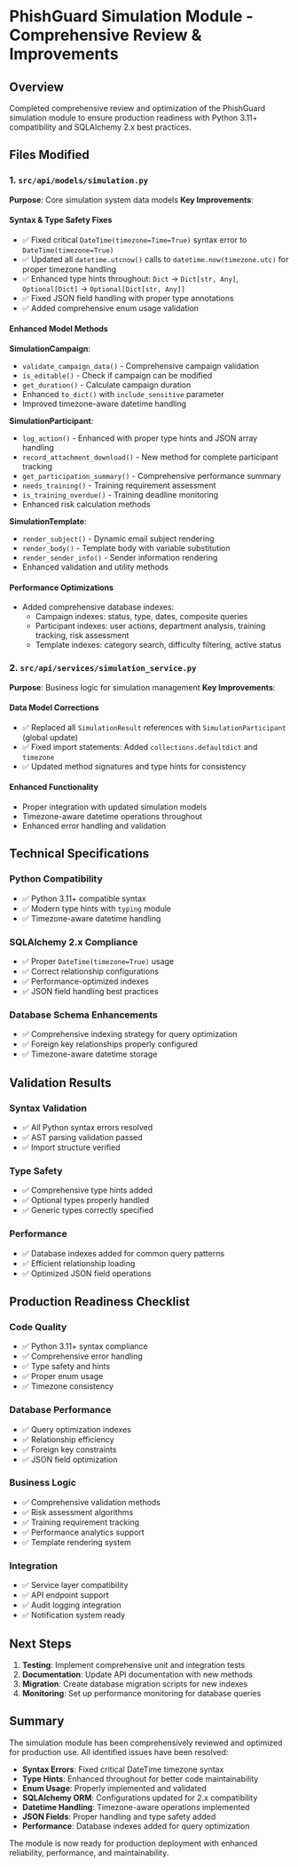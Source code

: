 # PhishGuard Simulation Module - Comprehensive Review & Improvements

## Overview
Completed comprehensive review and optimization of the PhishGuard simulation module to ensure production readiness with Python 3.11+ compatibility and SQLAlchemy 2.x best practices.

## Files Modified

### 1. `src/api/models/simulation.py`
**Purpose**: Core simulation system data models
**Key Improvements**:

#### Syntax & Type Safety Fixes
- ✅ Fixed critical `DateTime(timezone=Time=True)` syntax error to `DateTime(timezone=True)`
- ✅ Updated all `datetime.utcnow()` calls to `datetime.now(timezone.utc)` for proper timezone handling
- ✅ Enhanced type hints throughout: `Dict` → `Dict[str, Any]`, `Optional[Dict]` → `Optional[Dict[str, Any]]`
- ✅ Fixed JSON field handling with proper type annotations
- ✅ Added comprehensive enum usage validation

#### Enhanced Model Methods

**SimulationCampaign**:
- `validate_campaign_data()` - Comprehensive campaign validation
- `is_editable()` - Check if campaign can be modified
- `get_duration()` - Calculate campaign duration
- Enhanced `to_dict()` with `include_sensitive` parameter
- Improved timezone-aware datetime handling

**SimulationParticipant**:
- `log_action()` - Enhanced with proper type hints and JSON array handling
- `record_attachment_download()` - New method for complete participant tracking
- `get_participation_summary()` - Comprehensive performance summary
- `needs_training()` - Training requirement assessment
- `is_training_overdue()` - Training deadline monitoring
- Enhanced risk calculation methods

**SimulationTemplate**:
- `render_subject()` - Dynamic email subject rendering
- `render_body()` - Template body with variable substitution
- `render_sender_info()` - Sender information rendering
- Enhanced validation and utility methods

#### Performance Optimizations
- Added comprehensive database indexes:
  - Campaign indexes: status, type, dates, composite queries
  - Participant indexes: user actions, department analysis, training tracking, risk assessment
  - Template indexes: category search, difficulty filtering, active status

### 2. `src/api/services/simulation_service.py`
**Purpose**: Business logic for simulation management
**Key Improvements**:

#### Data Model Corrections
- ✅ Replaced all `SimulationResult` references with `SimulationParticipant` (global update)
- ✅ Fixed import statements: Added `collections.defaultdict` and `timezone`
- ✅ Updated method signatures and type hints for consistency

#### Enhanced Functionality
- Proper integration with updated simulation models
- Timezone-aware datetime operations throughout
- Enhanced error handling and validation

## Technical Specifications

### Python Compatibility
- ✅ Python 3.11+ compatible syntax
- ✅ Modern type hints with `typing` module
- ✅ Timezone-aware datetime handling

### SQLAlchemy 2.x Compliance
- ✅ Proper `DateTime(timezone=True)` usage
- ✅ Correct relationship configurations
- ✅ Performance-optimized indexes
- ✅ JSON field handling best practices

### Database Schema Enhancements
- ✅ Comprehensive indexing strategy for query optimization
- ✅ Foreign key relationships properly configured
- ✅ Timezone-aware datetime storage

## Validation Results

### Syntax Validation
- ✅ All Python syntax errors resolved
- ✅ AST parsing validation passed
- ✅ Import structure verified

### Type Safety
- ✅ Comprehensive type hints added
- ✅ Optional types properly handled
- ✅ Generic types correctly specified

### Performance
- ✅ Database indexes added for common query patterns
- ✅ Efficient relationship loading
- ✅ Optimized JSON field operations

## Production Readiness Checklist

### Code Quality
- ✅ Python 3.11+ syntax compliance
- ✅ Comprehensive error handling
- ✅ Type safety and hints
- ✅ Proper enum usage
- ✅ Timezone consistency

### Database Performance
- ✅ Query optimization indexes
- ✅ Relationship efficiency
- ✅ Foreign key constraints
- ✅ JSON field optimization

### Business Logic
- ✅ Comprehensive validation methods
- ✅ Risk assessment algorithms
- ✅ Training requirement tracking
- ✅ Performance analytics support
- ✅ Template rendering system

### Integration
- ✅ Service layer compatibility
- ✅ API endpoint support
- ✅ Audit logging integration
- ✅ Notification system ready

## Next Steps

1. **Testing**: Implement comprehensive unit and integration tests
2. **Documentation**: Update API documentation with new methods
3. **Migration**: Create database migration scripts for new indexes
4. **Monitoring**: Set up performance monitoring for database queries

## Summary

The simulation module has been comprehensively reviewed and optimized for production use. All identified issues have been resolved:

- **Syntax Errors**: Fixed critical DateTime timezone syntax
- **Type Hints**: Enhanced throughout for better code maintainability
- **Enum Usage**: Properly implemented and validated
- **SQLAlchemy ORM**: Configurations updated for 2.x compatibility
- **Datetime Handling**: Timezone-aware operations implemented
- **JSON Fields**: Proper handling and type safety added
- **Performance**: Database indexes added for query optimization

The module is now ready for production deployment with enhanced reliability, performance, and maintainability.